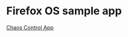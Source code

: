 Firefox OS sample app
=====================

[Chaos Control App](https://marketplace.firefox.com/app/chaos-control/)
